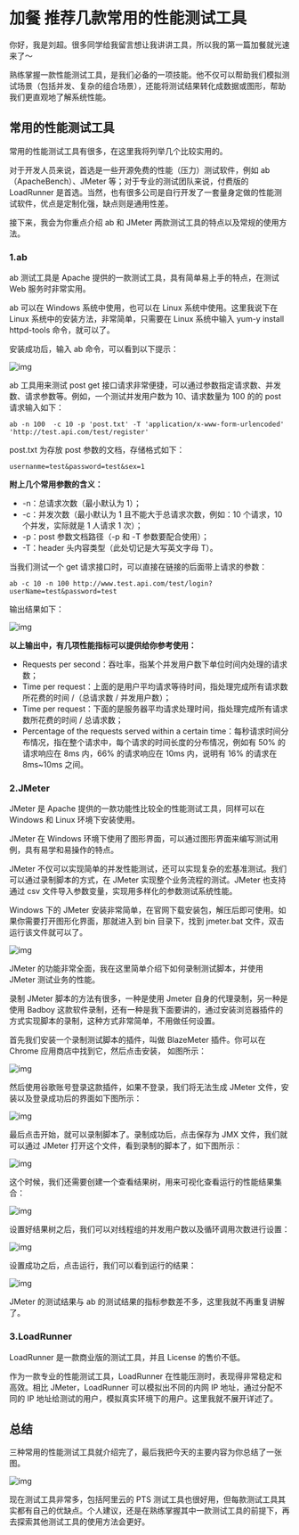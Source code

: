# 加餐 推荐几款常用的性能测试工具

你好，我是刘超。很多同学给我留言想让我讲讲工具，所以我的第一篇加餐就光速来了～

熟练掌握一款性能测试工具，是我们必备的一项技能。他不仅可以帮助我们模拟测试场景（包括并发、复杂的组合场景），还能将测试结果转化成数据或图形，帮助我们更直观地了解系统性能。

## 常用的性能测试工具

常用的性能测试工具有很多，在这里我将列举几个比较实用的。

对于开发人员来说，首选是一些开源免费的性能（压力）测试软件，例如 ab（ApacheBench）、JMeter 等；对于专业的测试团队来说，付费版的 LoadRunner 是首选。当然，也有很多公司是自行开发了一套量身定做的性能测试软件，优点是定制化强，缺点则是通用性差。

接下来，我会为你重点介绍 ab 和 JMeter 两款测试工具的特点以及常规的使用方法。

### 1.ab

ab 测试工具是 Apache 提供的一款测试工具，具有简单易上手的特点，在测试 Web 服务时非常实用。

ab 可以在 Windows 系统中使用，也可以在 Linux 系统中使用。这里我说下在 Linux 系统中的安装方法，非常简单，只需要在 Linux 系统中输入 yum-y install httpd-tools 命令，就可以了。

安装成功后，输入 ab 命令，可以看到以下提示：

![img](assets/ac58706f86ebd1d7349561ae501fca0a.png)

ab 工具用来测试 post get 接口请求非常便捷，可以通过参数指定请求数、并发数、请求参数等。例如，一个测试并发用户数为 10、请求数量为 100 的的 post 请求输入如下：

```
ab -n 100  -c 10 -p 'post.txt' -T 'application/x-www-form-urlencoded' 'http://test.api.com/test/register'
```

post.txt 为存放 post 参数的文档，存储格式如下：

```
usernanme=test&password=test&sex=1
```

**附上几个常用参数的含义：**

- -n：总请求次数（最小默认为 1）；
- -c：并发次数（最小默认为 1 且不能大于总请求次数，例如：10 个请求，10 个并发，实际就是 1 人请求 1 次）；
- -p：post 参数文档路径（-p 和 -T 参数要配合使用）；
- -T：header 头内容类型（此处切记是大写英文字母 T）。

当我们测试一个 get 请求接口时，可以直接在链接的后面带上请求的参数：

```
ab -c 10 -n 100 http://www.test.api.com/test/login?userName=test&password=test
```

输出结果如下：

![img](assets/66e7cf2dafa91a3ae80405f97a91899b.png)

**以上输出中，有几项性能指标可以提供给你参考使用：**

- Requests per second：吞吐率，指某个并发用户数下单位时间内处理的请求数；
- Time per request：上面的是用户平均请求等待时间，指处理完成所有请求数所花费的时间 /（总请求数 / 并发用户数）；
- Time per request：下面的是服务器平均请求处理时间，指处理完成所有请求数所花费的时间 / 总请求数；
- Percentage of the requests served within a certain time：每秒请求时间分布情况，指在整个请求中，每个请求的时间长度的分布情况，例如有 50% 的请求响应在 8ms 内，66% 的请求响应在 10ms 内，说明有 16% 的请求在 8ms~10ms 之间。

### 2.JMeter

JMeter 是 Apache 提供的一款功能性比较全的性能测试工具，同样可以在 Windows 和 Linux 环境下安装使用。

JMeter 在 Windows 环境下使用了图形界面，可以通过图形界面来编写测试用例，具有易学和易操作的特点。

JMeter 不仅可以实现简单的并发性能测试，还可以实现复杂的宏基准测试。我们可以通过录制脚本的方式，在 JMeter 实现整个业务流程的测试。JMeter 也支持通过 csv 文件导入参数变量，实现用多样化的参数测试系统性能。

Windows 下的 JMeter 安装非常简单，在官网下载安装包，解压后即可使用。如果你需要打开图形化界面，那就进入到 bin 目录下，找到 jmeter.bat 文件，双击运行该文件就可以了。

![img](assets/2d96660e8e88a2697e066fd301663153.png)

JMeter 的功能非常全面，我在这里简单介绍下如何录制测试脚本，并使用 JMeter 测试业务的性能。

录制 JMeter 脚本的方法有很多，一种是使用 Jmeter 自身的代理录制，另一种是使用 Badboy 这款软件录制，还有一种是我下面要讲的，通过安装浏览器插件的方式实现脚本的录制，这种方式非常简单，不用做任何设置。

首先我们安装一个录制测试脚本的插件，叫做 BlazeMeter 插件。你可以在 Chrome 应用商店中找到它，然后点击安装， 如图所示：

![img](assets/a8f7403c1b6b720318d97accf191843e.png)

然后使用谷歌账号登录这款插件，如果不登录，我们将无法生成 JMeter 文件，安装以及登录成功后的界面如下图所示：

![img](assets/2932afaf9eecb2cce789ad5151180a4a.png)

最后点击开始，就可以录制脚本了。录制成功后，点击保存为 JMX 文件，我们就可以通过 JMeter 打开这个文件，看到录制的脚本了，如下图所示：

![img](assets/bf03e37ace494cf84171b55f9b63bdfd.png)

这个时候，我们还需要创建一个查看结果树，用来可视化查看运行的性能结果集合：

![img](assets/844a2a65add49c2f4d15b10667943069.png)

设置好结果树之后，我们可以对线程组的并发用户数以及循环调用次数进行设置：

![img](assets/431ae410ec4369cc81af7622a23b409b.png)

设置成功之后，点击运行，我们可以看到运行的结果：

![img](assets/6ffe85677e50bb75152d45526a7ba667.png)

JMeter 的测试结果与 ab 的测试结果的指标参数差不多，这里我就不再重复讲解了。

### 3.LoadRunner

LoadRunner 是一款商业版的测试工具，并且 License 的售价不低。

作为一款专业的性能测试工具，LoadRunner 在性能压测时，表现得非常稳定和高效。相比 JMeter，LoadRunner 可以模拟出不同的内网 IP 地址，通过分配不同的 IP 地址给测试的用户，模拟真实环境下的用户。这里我就不展开详述了。

## 总结

三种常用的性能测试工具就介绍完了，最后我把今天的主要内容为你总结了一张图。

![img](assets/a70d0081607081471df4db435641b51a.jpg)

现在测试工具非常多，包括阿里云的 PTS 测试工具也很好用，但每款测试工具其实都有自己的优缺点。个人建议，还是在熟练掌握其中一款测试工具的前提下，再去探索其他测试工具的使用方法会更好。
